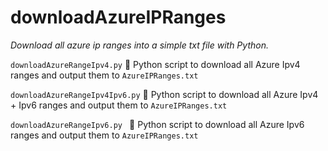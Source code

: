 # downloadAzureIPRanges
*Download all azure ip ranges into a simple txt file with Python.*


`downloadAzureRangeIpv4.py` 🐍 Python script to download all Azure Ipv4 ranges and output them to `AzureIPRanges.txt`

`downloadAzureRangeIpv4Ipv6.py` 🐍 Python script to download all Azure Ipv4 + Ipv6 ranges and output them to `AzureIPRanges.txt`

`downloadAzureRangeIpv6.py ` 🐍 Python script to download all Azure Ipv6 ranges and output them to `AzureIPRanges.txt`
